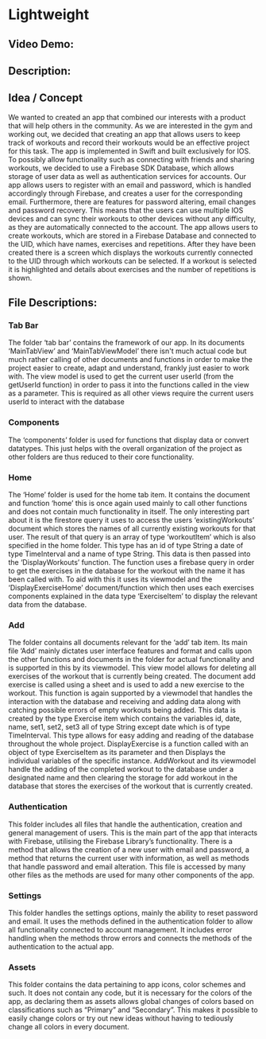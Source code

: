 # Lightweight 
## Video Demo:  <URL HERE>
## Description:

## Idea / Concept
We wanted to created an app that combined our interests with a product that will help others in the community. As we are interested in the gym and working out, we decided that creating an app that allows users to keep track of workouts and record their workouts would be an effective project for this task. The app is implemented in Swift and built exclusively for IOS. To possibly allow functionality such as connecting with friends and sharing workouts, we decided to use a Firebase SDK Database, which allows storage of user data as well as authentication services for accounts. Our app allows users to register with an email and password, which is handled accordingly through Firebase, and creates a user for the corresponding email. Furthermore, there are features for password altering, email changes and password recovery. This means that the users can use multiple IOS devices and can sync their workouts to other devices without any difficulty, as they are automatically connected to the account. The app allows users to create workouts, which are stored in a Firebase Database and connected to the UID, which have names, exercises and repetitions. After they have been created there is a screen which displays the workouts currently connected to the UID through which workouts can be selected. If a workout is selected it is highlighted and details about exercises and the number of repetitions is shown.

## File Descriptions:

### Tab Bar
The folder ‘tab bar’ contains the framework of our app. In its documents ‘MainTabView’ and ‘MainTabViewModel’ there isn't much actual code but much rather calling of other documents and functions in order to make the project easier to create, adapt and understand, frankly just easier to work with.  The view model is used to get the current user userId (from the getUserId function) in order to pass it into the functions called in the view as a parameter. This is required as all other views require the current users userId to interact with the database

### Components
The ‘components’ folder is used for functions that display data or convert datatypes. This just helps with the overall organization of the project as other folders are thus reduced to their core functionality.


### Home
The ‘Home’ folder is used for the home tab item. It contains the document and function ‘home’ this is once again used mainly to call other functions and does not contain much functionality in itself. The only interesting part about it is the firestore query it uses to access the users ‘existingWorkouts’ document which stores the names of all currently existing workouts for that user. The result of that query is an array of type ‘workoutItem’ which is also specified in the home folder. This type has an id of type String a date of type TimeInterval and a name of type String. This data is then passed into the ‘DisplayWorkouts’ function. The function uses a firebase query in order to get the exercises in the database for the workout with the name it has been called with. To aid with this it uses its viewmodel and the ‘DisplayExerciseHome’ document/function which then uses each exercises components explained in the data type ‘ExerciseItem’ to display the relevant data from the database.

### Add
The folder contains all documents relevant for the ‘add’ tab item. Its main file ‘Add’ mainly dictates user interface features and format and calls upon the other functions and documents in the folder for actual functionality and is supported in this by its viewmodel. This view model allows for deleting all exercises of the workout that is currently being created. The document add exercise is called using a sheet and is used to add a new exercise to the workout. This function is again supported by a viewmodel that handles the interaction with the database and receiving and adding data along with catching possible errors of empty workouts being added. This data is created by the type Exercise item which contains the variables id, date, name, set1, set2, set3 all of type String except date which is of type TimeInterval. This type allows for easy adding and reading of the database throughout the whole project. DisplayExercise is a function called with an object of type ExerciseItem as its parameter and then Displays the individual variables of the specific instance. AddWorkout and its viewmodel handle the adding of the completed workout to the database under a designated name and then clearing the storage for add workout in the database that stores the exercises of the workout that is currently created. 

### Authentication
This folder includes all files that handle the authentication, creation and general management of users. This is the main part of the app that interacts with Firebase, utilising the Firebase Library’s functionality. There is a method that allows the creation of a new user with email and password, a method that returns the current user with information, as well as methods that handle password and email alteration. This file is accessed by many other files as the methods are used for many other components of the app. 

### Settings
This folder handles the settings options, mainly the ability to reset password and email. It uses the methods defined in the authentication folder to allow all functionality connected to account management. It includes error handling when the methods throw errors and connects the methods of the authentication to the actual app. 

### Assets
This folder contains the data pertaining to app icons, color schemes and such. It does not contain any code, but it is necessary for the colors of the app, as declaring them as assets allows global changes of colors based on classifications such as “Primary” and “Secondary”. This makes it possible to easily change colors or try out new ideas without having to tediously change all colors in every document.
